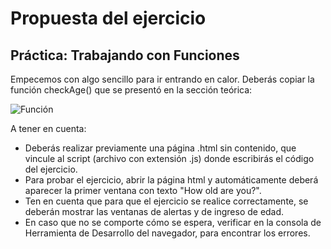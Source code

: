 # Propuesta del ejercicio

## Práctica: Trabajando con Funciones

Empecemos con algo sencillo para ir entrando en calor.
Deberás copiar la función checkAge() que se presentó en la sección teórica:

![Función](https://cdn.discordapp.com/attachments/789169114686029906/998411971454062602/js_0_2.PNG)

A tener en cuenta:

- Deberás realizar previamente una página .html sin contenido, que vincule al script (archivo con extensión .js) donde escribirás el código del ejercicio.
- Para probar el ejercicio, abrir la página html y automáticamente deberá aparecer la primer ventana con texto "How old are you?".
- Ten en cuenta que para que el ejercicio se realice correctamente, se deberán mostrar las ventanas de alertas y de ingreso de edad.
- En caso que no se comporte cómo se espera, verificar en la consola de Herramienta de Desarrollo del navegador, para encontrar los errores.
